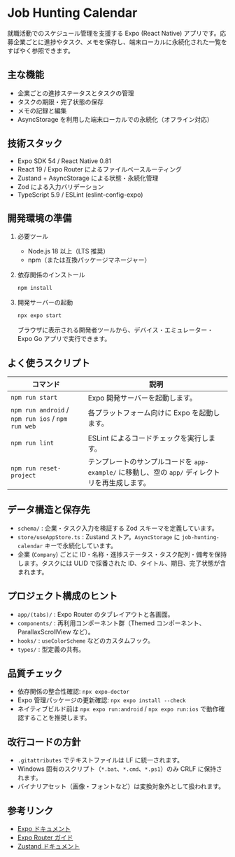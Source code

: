 ﻿# Job Hunting Calendar

就職活動でのスケジュール管理を支援する Expo (React Native) アプリです。応募企業ごとに進捗やタスク、メモを保存し、端末ローカルに永続化された一覧をすばやく参照できます。

## 主な機能

- 企業ごとの進捗ステータスとタスクの管理
- タスクの期限・完了状態の保存
- メモの記録と編集
- AsyncStorage を利用した端末ローカルでの永続化（オフライン対応）

## 技術スタック

- Expo SDK 54 / React Native 0.81
- React 19 / Expo Router によるファイルベースルーティング
- Zustand + AsyncStorage による状態・永続化管理
- Zod による入力バリデーション
- TypeScript 5.9 / ESLint (eslint-config-expo)

## 開発環境の準備

1. 必要ツール
   - Node.js 18 以上（LTS 推奨）
   - npm（または互換パッケージマネージャー）
2. 依存関係のインストール

   ```bash
   npm install
   ```

3. 開発サーバーの起動

   ```bash
   npx expo start
   ```

   ブラウザに表示される開発者ツールから、デバイス・エミュレーター・Expo Go アプリで実行できます。

## よく使うスクリプト

| コマンド | 説明 |
| --- | --- |
| `npm run start` | Expo 開発サーバーを起動します。 |
| `npm run android` / `npm run ios` / `npm run web` | 各プラットフォーム向けに Expo を起動します。 |
| `npm run lint` | ESLint によるコードチェックを実行します。 |
| `npm run reset-project` | テンプレートのサンプルコードを `app-example/` に移動し、空の `app/` ディレクトリを再生成します。 |

## データ構造と保存先

- `schema/` : 企業・タスク入力を検証する Zod スキーマを定義しています。
- `store/useAppStore.ts` : Zustand ストア。`AsyncStorage` に `job-hunting-calendar` キーで永続化しています。
- 企業 (`Company`) ごとに ID・名称・進捗ステータス・タスク配列・備考を保持します。タスクには ULID で採番された ID、タイトル、期日、完了状態が含まれます。

## プロジェクト構成のヒント

- `app/(tabs)/` : Expo Router のタブレイアウトと各画面。
- `components/` : 再利用コンポーネント群（Themed コンポーネント、ParallaxScrollView など）。
- `hooks/` : `useColorScheme` などのカスタムフック。
- `types/` : 型定義の共有。

## 品質チェック

- 依存関係の整合性確認: `npx expo-doctor`
- Expo 管理パッケージの更新確認: `npx expo install --check`
- ネイティブビルド前は `npx expo run:android` / `npx expo run:ios` で動作確認することを推奨します。

## 改行コードの方針

- `.gitattributes` でテキストファイルは LF に統一されます。
- Windows 固有のスクリプト（`*.bat`、`*.cmd`、`*.ps1`）のみ CRLF に保持されます。
- バイナリアセット（画像・フォントなど）は変換対象外として扱われます。

## 参考リンク

- [Expo ドキュメント](https://docs.expo.dev/)
- [Expo Router ガイド](https://docs.expo.dev/router/introduction/)
- [Zustand ドキュメント](https://docs.pmnd.rs/zustand/introduction)
